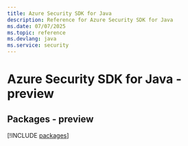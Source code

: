 ```yaml
---
title: Azure Security SDK for Java
description: Reference for Azure Security SDK for Java
ms.date: 07/07/2025
ms.topic: reference
ms.devlang: java
ms.service: security
---
```

# Azure Security SDK for Java - preview
## Packages - preview
[!INCLUDE [packages](security-index.md)]